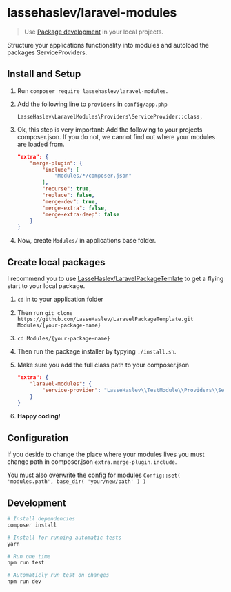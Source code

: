 # lassehaslev/laravel-modules
> Use [Package development]( https://laravel.com/docs/5.3/packages ) in your local projects.

Structure your applications functionality into modules and autoload the packages ServiceProviders.

## Install and Setup
1. Run ```composer require lassehaslev/laravel-modules```.
2. Add the following line to ```providers``` in ```config/app.php``` 
    ```
    LasseHaslev\LaravelModules\Providers\ServiceProvider::class,
    ```
3. Ok, this step is very important: Add the following to your projects composer.json.
    If you do not, we cannot find out where your modules are loaded from. 

    ```json
    "extra": {
        "merge-plugin": {
            "include": [
                "Modules/*/composer.json"
            ],
            "recurse": true,
            "replace": false,
            "merge-dev": true,
            "merge-extra": false,
            "merge-extra-deep": false
        }
    }
    ```
4. Now, create ```Modules/``` in applications base folder.

## Create local packages
I recommend you to use [LasseHaslev/LaravelPackageTemlate](https://github.com/LasseHaslev/LaravelPackageTemplate) to get a flying start to your local package.

1. ```cd``` in to your application folder
2. Then run 
    ```git clone https://github.com/LasseHaslev/LaravelPackageTemplate.git Modules/{your-package-name}```
3. ```cd Modules/{your-package-name}```

4. Then run the package installer by typying ```./install.sh```. 
5. Make sure you add the full class path to your composer.json

    ```json
    "extra": {
        "laravel-modules": {
            "service-provider": "LasseHaslev\\TestModule\\Providers\\ServiceProvider"
        }
    }
    ```
6. **Happy coding!**

## Configuration
If you deside to change the place where your modules lives you must change path in composer.json ```extra.merge-plugin.include```.

You must also overwrite the config for modules 
```Config::set( 'modules.path', base_dir( 'your/new/path' ) )```

## Development
``` bash
# Install dependencies
composer install

# Install for running automatic tests
yarn

# Run one time
npm run test

# Automaticly run test on changes
npm run dev
```
